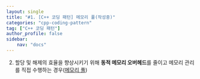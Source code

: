 ```yaml
---
layout: single
title: "#1. [C++ 코딩 패턴] 메모리 풀(작성중)"
categories: "cpp-coding-pattern"
tag: ["C++ 코딩 패턴"]
author_profile: false
sidebar: 
    nav: "docs"
---
```




2. 할당 및 해제의 효율을 향상시키기 위해 **동적 메모리 오버헤드**를 줄이고 메모리 관리를 직접 수행하는 경우([메모리 풀](https://tango1202.github.io/cpp-stl/modern-cpp-stl-polymorphic_allocator/#%EB%A9%94%EB%AA%A8%EB%A6%AC-%ED%92%80))